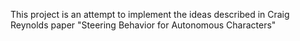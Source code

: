 This project is an attempt to implement the ideas described in Craig Reynolds paper "Steering Behavior for Autonomous Characters"